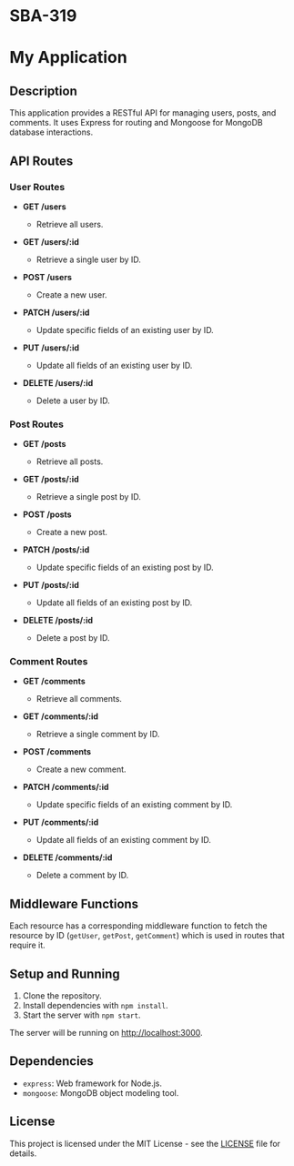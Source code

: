 # SBA-319

# My Application

## Description
This application provides a RESTful API for managing users, posts, and comments. It uses Express for routing and Mongoose for MongoDB database interactions.

## API Routes

### User Routes

- **GET /users**
  - Retrieve all users.

- **GET /users/:id**
  - Retrieve a single user by ID.

- **POST /users**
  - Create a new user.

- **PATCH /users/:id**
  - Update specific fields of an existing user by ID.

- **PUT /users/:id**
  - Update all fields of an existing user by ID.

- **DELETE /users/:id**
  - Delete a user by ID.

### Post Routes

- **GET /posts**
  - Retrieve all posts.

- **GET /posts/:id**
  - Retrieve a single post by ID.

- **POST /posts**
  - Create a new post.

- **PATCH /posts/:id**
  - Update specific fields of an existing post by ID.

- **PUT /posts/:id**
  - Update all fields of an existing post by ID.

- **DELETE /posts/:id**
  - Delete a post by ID.

### Comment Routes

- **GET /comments**
  - Retrieve all comments.

- **GET /comments/:id**
  - Retrieve a single comment by ID.

- **POST /comments**
  - Create a new comment.

- **PATCH /comments/:id**
  - Update specific fields of an existing comment by ID.

- **PUT /comments/:id**
  - Update all fields of an existing comment by ID.

- **DELETE /comments/:id**
  - Delete a comment by ID.

## Middleware Functions
Each resource has a corresponding middleware function to fetch the resource by ID (`getUser`, `getPost`, `getComment`) which is used in routes that require it.

## Setup and Running
1. Clone the repository.
2. Install dependencies with `npm install`.
3. Start the server with `npm start`.

The server will be running on [http://localhost:3000](http://localhost:3000).

## Dependencies
- `express`: Web framework for Node.js.
- `mongoose`: MongoDB object modeling tool.

## License
This project is licensed under the MIT License - see the [LICENSE](LICENSE) file for details.

